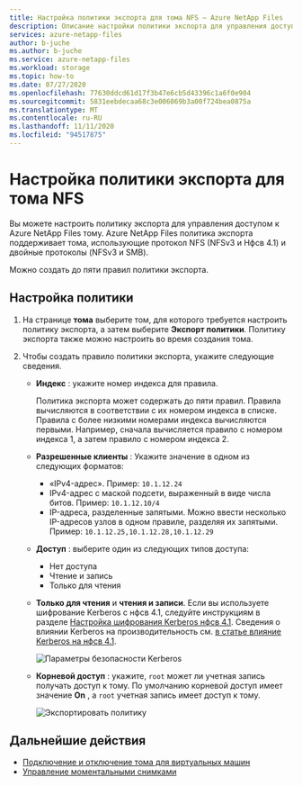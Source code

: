 ```yaml
---
title: Настройка политики экспорта для тома NFS — Azure NetApp Files
description: Описание настройки политики экспорта для управления доступом к тому NFS с помощью Azure NetApp Files
services: azure-netapp-files
author: b-juche
ms.author: b-juche
ms.service: azure-netapp-files
ms.workload: storage
ms.topic: how-to
ms.date: 07/27/2020
ms.openlocfilehash: 77630ddcd61d17f3b47e6cb5d43396c1a6f0e904
ms.sourcegitcommit: 5831eebdecaa68c3e006069b3a00f724bea0875a
ms.translationtype: MT
ms.contentlocale: ru-RU
ms.lasthandoff: 11/11/2020
ms.locfileid: "94517875"
---
```

# <a name="configure-export-policy-for-an-nfs-volume"></a>Настройка политики экспорта для тома NFS

Вы можете настроить политику экспорта для управления доступом к Azure NetApp Files тому. Azure NetApp Files политика экспорта поддерживает тома, использующие протокол NFS (NFSv3 и Нфсв 4.1) и двойные протоколы (NFSv3 и SMB). 

Можно создать до пяти правил политики экспорта.

## <a name="configure-the-policy"></a>Настройка политики 

1.  На странице **тома** выберите том, для которого требуется настроить политику экспорта, а затем выберите **Экспорт политики**. Политику экспорта также можно настроить во время создания тома.

2.  Чтобы создать правило политики экспорта, укажите следующие сведения.   
    * **Индекс** : укажите номер индекса для правила.  
      
      Политика экспорта может содержать до пяти правил. Правила вычисляются в соответствии с их номером индекса в списке. Правила с более низкими номерами индекса вычисляются первыми. Например, сначала вычисляется правило с номером индекса 1, а затем правило с номером индекса 2. 

    * **Разрешенные клиенты** : Укажите значение в одном из следующих форматов:  
      * «IPv4-адрес». Пример: `10.1.12.24`
      * IPv4-адрес с маской подсети, выраженный в виде числа битов. Пример: `10.1.12.10/4`
      * IP-адреса, разделенные запятыми. Можно ввести несколько IP-адресов узлов в одном правиле, разделяя их запятыми. Пример: `10.1.12.25,10.1.12.28,10.1.12.29`

    * **Доступ** : выберите один из следующих типов доступа:  
      * Нет доступа 
      * Чтение и запись
      * Только для чтения

    * **Только для чтения** и **чтения и записи**. Если вы используете шифрование Kerberos с нфсв 4.1, следуйте инструкциям в разделе [Настройка шифрования Kerberos нфсв 4.1](configure-kerberos-encryption.md).  Сведения о влиянии Kerberos на производительность см. [в статье влияние Kerberos на нфсв 4.1](configure-kerberos-encryption.md#kerberos_performance). 

      ![Параметры безопасности Kerberos](../media/azure-netapp-files/kerberos-security-options.png) 

    * **Корневой доступ** : укажите, `root` может ли учетная запись получать доступ к тому.  По умолчанию корневой доступ имеет значение **On** , а `root` учетная запись имеет доступ к тому.

      ![Экспортировать политику](../media/azure-netapp-files/azure-netapp-files-export-policy.png) 

## <a name="next-steps"></a>Дальнейшие действия 
* [Подключение и отключение тома для виртуальных машин](azure-netapp-files-mount-unmount-volumes-for-virtual-machines.md)
* [Управление моментальными снимками](azure-netapp-files-manage-snapshots.md)
